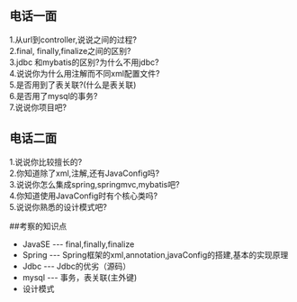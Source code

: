 ## 电话一面
1.从url到controller,说说之间的过程?<br />
2.final, finally,finalize之间的区别?<br />
3.jdbc 和mybatis的区别?为什么不用jdbc?<br />
4.说说你为什么用注解而不同xml配置文件?<br />
5.是否用到了表关联?(什么是表关联)<br />
6.是否用了mysql的事务?<br />
7.说说你项目吧?<br />

## 电话二面
1.说说你比较擅长的? <br />
2.你知道除了xml,注解,还有JavaConfig吗?<br />
3.说说你怎么集成spring,springmvc,mybatis吧?<br />
4.你知道使用JavaConfig时有个核心类吗?<br />
5.说说你熟悉的设计模式吧?<br />

##考察的知识点
- JavaSE --- final,finally,finalize
- Spring --- Spring框架的xml,annotation,javaConfig的搭建,基本的实现原理
- Jdbc --- Jdbc的优劣（源码）
- mysql --- 事务，表关联(主外键)
- 设计模式


